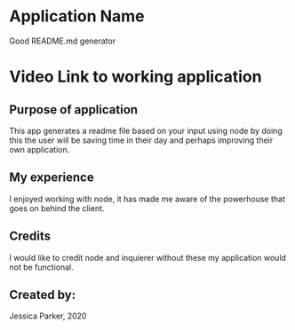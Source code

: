 # Application Name
  Good README.md generator 
  
 # Video Link to working application
 
 
 ## Purpose of application
  This app generates a readme file based on your input using node by doing this the user will be saving time in their day and perhaps improving their own application.
  
 ## My experience 
  I enjoyed working with node, it has made me aware of the powerhouse that goes on behind the client.
  

 ## Credits
  I would like to credit node and inquierer without these my application would not be functional.
  
  ## Created by:
  Jessica Parker, 2020
  
 
 
 
 
  
  
  
  
